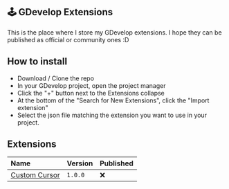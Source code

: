 ## 🕹️ GDevelop Extensions

This is the place where I store my GDevelop extensions. I hope they can be published as official or community ones :D

## How to install

- Download / Clone the repo
- In your GDevelop project, open the project manager
- Click the "+" button next to the Extensions collapse
- At the bottom of the "Search for New Extensions", click the "Import extension"
- Select the json file matching the extension you want to use in your project.

## Extensions

| Name                                      | Version | Published |
| :---------------------------------------- | :------ | :-------- |
| [Custom Cursor](./CustomCursor/README.md) | `1.0.0` | ❌        |
